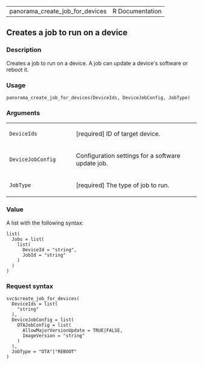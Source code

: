 <table style="width: 100%;">
<tbody>
<tr class="odd">
<td>panorama_create_job_for_devices</td>
<td style="text-align: right;">R Documentation</td>
</tr>
</tbody>
</table>

## Creates a job to run on a device

### Description

Creates a job to run on a device. A job can update a device's software
or reboot it.

### Usage

    panorama_create_job_for_devices(DeviceIds, DeviceJobConfig, JobType)

### Arguments

<table>
<colgroup>
<col style="width: 35%" />
<col style="width: 65%" />
</colgroup>
<tbody>
<tr class="odd">
<td><code
id="panorama_create_job_for_devices_:_DeviceIds">DeviceIds</code></td>
<td><p>[required] ID of target device.</p></td>
</tr>
<tr class="even">
<td><code
id="panorama_create_job_for_devices_:_DeviceJobConfig">DeviceJobConfig</code></td>
<td><p>Configuration settings for a software update job.</p></td>
</tr>
<tr class="odd">
<td><code
id="panorama_create_job_for_devices_:_JobType">JobType</code></td>
<td><p>[required] The type of job to run.</p></td>
</tr>
</tbody>
</table>

### Value

A list with the following syntax:

    list(
      Jobs = list(
        list(
          DeviceId = "string",
          JobId = "string"
        )
      )
    )

### Request syntax

    svc$create_job_for_devices(
      DeviceIds = list(
        "string"
      ),
      DeviceJobConfig = list(
        OTAJobConfig = list(
          AllowMajorVersionUpdate = TRUE|FALSE,
          ImageVersion = "string"
        )
      ),
      JobType = "OTA"|"REBOOT"
    )
